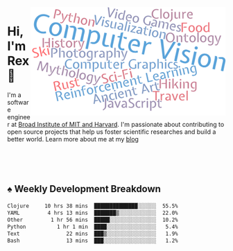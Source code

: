<img src="https://raw.githubusercontent.com/rexwangcc/rexwangcc/master/myself.png" alt="Rex!" width="450" height="250" align="right">

# Hi, I'm Rex 👋

I'm a software engineer at [Broad Institute of MIT and Harvard](https://www.broadinstitute.org/). I'm passionate about contributing to open source projects that help us foster scientific researches and build a better world. Learn more about me at my [blog](https://rexwang.cc)

<br>
<br>
<br>

<table>
<tr valign="top" width="50%">
<!-- <td > -->

## ♠ Weekly Development Breakdown

<!-- code_time starts -->

```text
Clojure     10 hrs 38 mins  ██████████████░░░░░░  55.5%
YAML         4 hrs 13 mins  ███████▒░░░░░░░░░░░░  22.0%
Other         1 hr 56 mins  █████░░░░░░░░░░░░░░░  10.2%
Python          1 hr 1 min  ████░░░░░░░░░░░░░░░░   5.4%
Text               22 mins  ███▒░░░░░░░░░░░░░░░░   1.9%
Bash               13 mins  ███░░░░░░░░░░░░░░░░░   1.2%
```

<!-- code_time ends -->

<!-- Placeholder for my Game statuses -->

<!-- <td valign="top" width="50%">

#### ♦ My Personal Progress

</td> -->

</tr>
</table>
